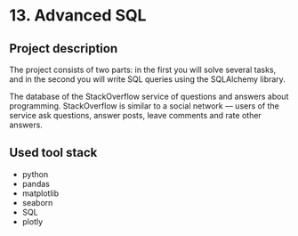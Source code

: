 # 13. Advanced SQL
## Project description
The project consists of two parts: in the first you will solve several tasks, and in the second you will write SQL queries using the SQLAlchemy library.

The database of the StackOverflow service of questions and answers about programming. StackOverflow is similar to a social network — users of the service ask questions, answer posts, leave comments and rate other answers.

## Used tool stack
- python
- pandas
- matplotlib
- seaborn
- SQL
- plotly
